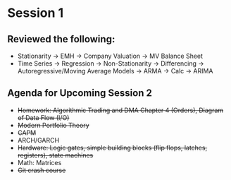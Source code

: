 # Session 1

## Reviewed the following: 
- Stationarity -> EMH -> Company Valuation -> MV Balance Sheet
- Time Series -> Regression -> Non-Stationarity -> Differencing -> Autoregressive/Moving Average Models -> ARMA -> Calc -> ARIMA

## Agenda for Upcoming Session 2
- ~~Homework: Algorithmic Trading and DMA Chapter 4 (Orders), Diagram of Data Flow (I/O)~~
- ~~Modern Portfolio Theory~~
- ~~CAPM~~
- ARCH/GARCH
- ~~Hardware: Logic gates, simple building blocks (flip flops, latches, registers), state machines~~
- Math: Matrices
- ~~Git crash course~~
